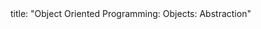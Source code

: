 <frontmatter>
title: "Object Oriented Programming: Objects: Abstraction"
</frontmatter>

<include src="index-body.md" boilerplate />
